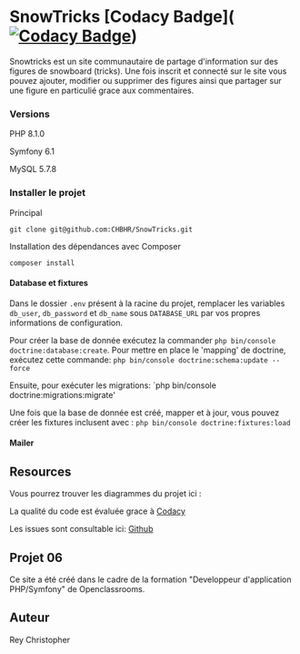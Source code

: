 # SnowTricks [Codacy Badge]([![Codacy Badge](https://app.codacy.com/project/badge/Grade/ae97c77951394e41b4740e0a93349c53)](https://www.codacy.com/gh/CHBHR/Snowtricks/dashboard?utm_source=github.com&amp;utm_medium=referral&amp;utm_content=CHBHR/Snowtricks&amp;utm_campaign=Badge_Grade))

Snowtricks est un site communautaire de partage d'information sur des figures de snowboard (tricks).
Une fois inscrit et connecté sur le site vous pouvez ajouter, modifier ou supprimer des figures ainsi que partager sur une figure en particulié grace aux commentaires.

### Versions

PHP 8.1.0

Symfony 6.1

MySQL 5.7.8 

### Installer le projet

Principal
```
git clone git@github.com:CHBHR/SnowTricks.git
```

Installation des dépendances avec Composer
```
composer install
```

#### Database et fixtures
Dans le dossier `.env` présent à la racine du projet, remplacer les variables `db_user`, `db_password` et `db_name` sous `DATABASE_URL` par vos propres informations de configuration.

Pour créer la base de donnée exécutez la commander `php bin/console doctrine:database:create`. 
Pour mettre en place le 'mapping' de doctrine, exécutez cette commande:  `php bin/console doctrine:schema:update --force`

Ensuite, pour exécuter les migrations: `php bin/console doctrine:migrations:migrate'

Une fois que la base de donnée est créé, mapper et à jour, vous pouvez créer les fixtures inclusent avec : `php bin/console doctrine:fixtures:load
`

#### Mailer


## Resources 

Vous pourrez trouver les diagrammes du projet ici : 

La qualité du code est évaluée grace à [Codacy](https://app.codacy.com/project/CHBHR/SnowTricks/dashboard)

Les issues sont consultable ici:  [Github](https://github.com/CHBHR/SnowTricks/issues?q=is%3Aissue+is%3Aclosed)

## Projet 06

Ce site a été créé dans le cadre de la formation "Developpeur d'application PHP/Symfony" de Openclassrooms.

## Auteur

Rey Christopher
